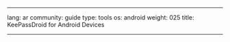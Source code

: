 

---

lang: ar
community: guide
type: tools
os: android
weight: 025
title: KeePassDroid for Android Devices

---

<stub>

